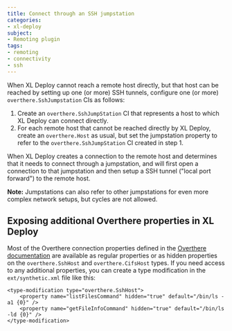 ```yaml
---
title: Connect through an SSH jumpstation
categories:
- xl-deploy
subject:
- Remoting plugin
tags:
- remoting
- connectivity
- ssh
---
```


When XL Deploy cannot reach a remote host directly, but that host can be reached by setting up one (or more) SSH tunnels, configure one (or more) `overthere.SshJumpstation` CIs as follows:

1. Create an `overthere.SshJumpStation` CI that represents a host to which XL Deploy can connect directly.
1. For each remote host that cannot be reached directly by XL Deploy, create an `overthere.Host` as usual, but set the jumpstation property to refer to the `overthere.SshJumpStation` CI created in step 1.

When XL Deploy creates a connection to the remote host and determines that it needs to connect through a jumpstation, and will first open a connection to that jumpstation and then setup a SSH tunnel ("local port forward") to the remote host.

**Note:** Jumpstations can also refer to other jumpstations for even more complex network setups, but cycles are not allowed.

## Exposing additional Overthere properties in XL Deploy

Most of the Overthere connection properties defined in the [Overthere documentation](https://github.com/xebialabs/overthere/blob/master/README.md) are available as regular properties or as hidden properties on the `overthere.SshHost` and `overthere.CifsHost` types. If you need access to any additional properties, you can create a type modification in the `ext/synthetic.xml` file like this:

    <type-modification type="overthere.SshHost">
        <property name="listFilesCommand" hidden="true" default="/bin/ls -a1 {0}" />
        <property name="getFileInfoCommand" hidden="true" default="/bin/ls -ld {0}" />
    </type-modification>
